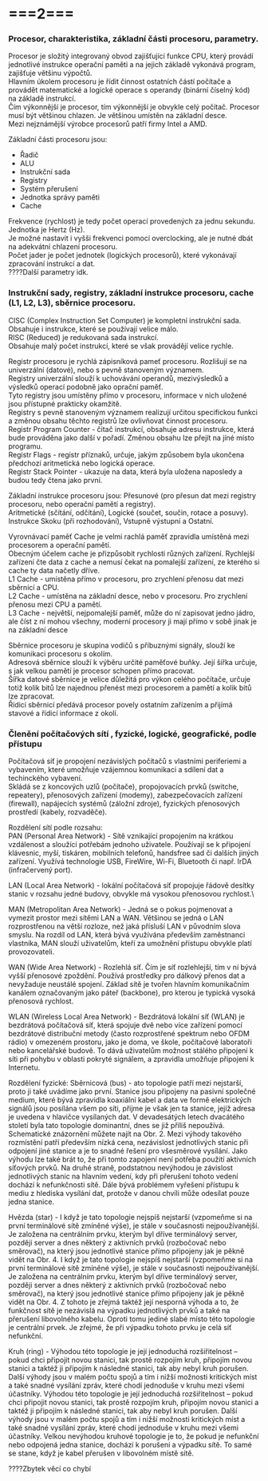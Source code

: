 # ===2===
### Procesor, charakteristika, základní části procesoru, parametry.
Procesor je složitý integrovaný obvod zajišťující funkce CPU, který provádí jednotlivé instrukce operační paměti a na jejich základě vykonává program, zajišťuje většinu výpočtů.\
Hlavním úkolem procesoru je řídit činnost ostatních částí počítače a provádět matematické a logické operace s operandy (binární číselný kód) na základě instrukcí.\
Čím výkonnější je procesor, tím výkonnější je obvykle celý počítač. Procesor musí být většinou chlazen. Je většinou umístěn na základní desce.\
Mezi nejznámější výrobce procesorů patří firmy Intel a AMD.

Základní části procesoru jsou:
* Řadič
* ALU
* Instrukční sada
* Registry
* Systém přerušení
* Jednotka správy paměti
* Cache

Frekvence (rychlost) je tedy počet operací provedených za jednu sekundu. Jednotka je Hertz (Hz).\
Je možné nastavit i vyšši frekvenci pomocí overclocking, ale je nutné dbát na adekvátní chlazení procesoru.\
Počet jader je počet jednotek (logických procesorů), které vykonávají zpracování instrukcí a dat.\
????Další parametry idk.

### Instrukční sady, registry, základní instrukce procesoru, cache (L1, L2, L3), sběrnice procesoru.
CISC (Complex Instruction Set Computer) je kompletní instrukční sada.\
Obsahuje i instrukce, které se používají velice málo.\
RISC (Reduced) je redukovaná sada instrukcí.\
Obsahuje malý počet instrukcí, které se však provádějí velice rychle.

Registr procesoru je rychlá zápisníková pameť procesoru. Rozlišují se na univerzální (datové), nebo s pevně stanoveným významem.\
Registry univerzální slouží k uchovávání operandů, mezivýsledků a výsledků operací podobně jako oprační paměť.\
Tyto registry jsou umístěny přímo v procesoru, informace v nich uložené jsou přístupné prakticky okamžitě.\
Registry s pevně stanoveným významem realizují určitou specifickou funkci a změnou obsahu těchto registrů lze ovlivňovat činnost procesoru.\
Registr Program Counter - čitač instrukcí, obsahuje adresu instrukce, která bude prováděna jako další v pořadí. Změnou obsahu lze přejít na jíné místo programu.\
Registr Flags - registr příznaků, určuje, jakým způsobem byla ukončena předchozí aritmetická nebo logická operace.\
Registr Stack Pointer - ukazuje na data, která byla uložena naposledy a budou tedy čtena jako první.

Základní instrukce procesoru jsou: Přesunové (pro přesun dat mezi registry procesoru, nebo operační pamětí a registry).\
Aritmetické (sčítání, odčítání), Logické (součet, součin, rotace a posuvy).\
Instrukce Skoku (při rozhodování), Vstupně výstupní a Ostatní.

Vyrovnávací paměť Cache je velmi rachlá paměť zpravidla umístěná mezi procesorem a operační pamětí.\
Obecným účelem cache je přizpůsobit rychlosti různých zařízení. Rychlejší zařízení čte data z cache a nemusí čekat na pomalejší zařízení, ze kterého si cache ty data načetly dříve.\
L1 Cache - umístěna přímo v procesoru, pro zrychlení přenosu dat mezi sběrnicí a CPU.\
L2 Cache - umístěna na základní desce, nebo v procesoru. Pro zrychlení přenosu mezi CPU a pamětí.\
L3 Cache - největší, nejpomalejší paměť, může do ní zapisovat jedno jádro, ale číst z ní mohou všechny, moderní procesory ji mají přímo v sobě jinak je na základní desce

Sběrnice procesoru je skupina vodičů s příbuznými signály, slouží ke komunikaci procesoru s okolím.\
Adresová sběrnice slouží k výběru určité paměťové buňky. Její šířka určuje, s jak velkou pamětí je procesor schopen přímo pracovat.\
Šířka datové sběrnice je velice důležitá pro výkon celého počítače, určuje totiž kolik bitů lze najednou přenést mezi procesorem a pamětí a kolik bitů lze zpracovat.\
Řídicí sběrnicí předává procesor povely ostatním zařízením a přijímá stavové a řídicí informace z okolí.

### Členění počítačových sítí , fyzické, logické, geografické, podle přístupu
Počítačová síť je propojení nezávislých počítačů s vlastními periferiemi a vybavením, které umožňuje vzájemnou komunikaci a sdílení dat a techinckého vybavení.\
Skládá se z koncových uzlů (počítače), propojovacích prvků (switche, repeatery), přenosových zařízení (modemy), zabezpečovacích zařízení (firewall), napájecích systémů (záložní zdroje), fyzických přenosových prostředí (kabely, rozvaděče).

Rozdělení sítí podle rozsahu:\
PAN (Personal Area Network) - Sítě vznikající propojením na krátkou vzdálenost a sloužící potřebám jednoho uživatele. Používají
se k připojení klávesnic, myší, tiskáren, mobilních telefonů, handsfree sad či dalších jiných zařízení.
Využívá technologie USB, FireWire, Wi-Fi, Bluetooth či např. IrDA (infračervený port).

LAN (Local Area Network) - lokální počítačová síť propojuje řádově desítky stanic v rozsahu jedné budovy, obvykle má vysokou přenosovou rychlost.\

MAN  (Metropolitan Area Network) - Jedná se o pokus pojmenovat a vymezit prostor mezi sítěmi LAN a WAN. Většinou se jedná o LAN
rozprostřenou na větší rozloze, než jaká přísluší LAN v původním slova smyslu. Na rozdíl od
LAN, která bývá využívána především zaměstnanci vlastníka, MAN slouží uživatelům, kteří za
umožnění přístupu obvykle platí provozovateli.

WAN (Wide Area Network) - Rozlehlá síť. Čím je síť rozlehlejší, tím v ní bývá vyšší přenosové zpoždění. Používá prostředky pro
dálkový přenos dat a nevyžaduje neustálé spojení. Základ sítě je tvořen hlavním komunikačním
kanálem označovaným jako páteř (backbone), pro kterou je typická vysoká přenosová rychlost.

WLAN (Wireless Local Area Network) - Bezdrátová lokální síť (WLAN) je bezdrátová počítačová síť, která spojuje dvě nebo více zařízení pomocí bezdrátové distribuční metody (často rozprostřené spektrum nebo OFDM rádio) v
omezeném prostoru, jako je doma, ve škole, počítačové laboratoři nebo kancelářské budově. To dává uživatelům možnost stálého připojení k síti při pohybu v oblasti pokryté signálem, a zpravidla umožňuje připojení k 
Internetu.

Rozdělení fyzické:
Sběrnicová (bus) - ato topologie patří mezi nejstarší, proto ji také uvádíme jako první. Stanice jsou připojeny na pasivní společné medium, které bývá zpravidla koaxiální kabel a data ve formě elektrických signálů
jsou posílána všem po síti, přijme je však jen ta stanice, jejíž adresa je uvedena v hlavičce vysílaných dat. V devadesátých letech dvacátého století byla tato topologie dominantní, dnes se již příliš nepoužívá.
Schematické znázornění můžete najít na Obr. 2.
Mezi výhody takového rozmístění patří především nízká cena, nezávislost jednotlivých stanic při odpojení jiné stanice a je to snadné řešení pro všesměrové vysílání. Jako výhodu lze také brát to, že při tomto zapojení 
není potřeba použití aktivních síťových prvků.
Na druhé straně, podstatnou nevýhodou je závislost jednotlivých stanic na hlavním vedení, kdy při přerušení tohoto vedení dochází k nefunkčnosti sítě. Dále bývá problémem vyřešení přístupu k mediu z hlediska vysílání 
dat, protože v danou chvíli může odesílat pouze jedna stanice. 

Hvězda (star) - I když je tato topologie nejspíš nejstarší (vzpomeňme si na první terminálové sítě zmíněné výše), je stále v současnosti nejpoužívanější. Je založena na centrálním prvku, kterým byl dříve terminálový server, později server a dnes některý z aktivních prvků (rozbočovač nebo směrovač), na který jsou jednotlivé stanice přímo připojeny jak je pěkně vidět na Obr. 4.
I když je tato topologie nejspíš nejstarší (vzpomeňme si na první terminálové sítě zmíněné výše), je stále v současnosti nejpoužívanější. Je založena na centrálním prvku, kterým byl dříve terminálový server, později server a dnes některý z aktivních prvků (rozbočovač nebo směrovač), na který jsou jednotlivé stanice přímo připojeny jak je pěkně vidět na Obr. 4.
Z tohoto je zřejmá taktéž její nesporná výhoda a to, že funkčnost sítě je nezávislá na výpadku jednotlivých prvků a také na přerušení libovolného kabelu. Oproti tomu jediné slabé místo této topologie je centrální prvek. Je zřejmé, že při výpadku tohoto prvku je celá síť nefunkční. 

Kruh (ring) - Výhodou této topologie je její jednoduchá rozšiřitelnost – pokud chci připojit novou stanici, tak prostě rozpojím kruh, připojím novou stanici a taktéž ji připojím k následné stanici, tak aby nebyl kruh porušen. Další výhody jsou v malém počtu spojů a tím i nižší možnosti kritických míst a také snadné vysílání zpráv, které chodí jednoduše v kruhu mezi všemi účastníky.
Výhodou této topologie je její jednoduchá rozšiřitelnost – pokud chci připojit novou stanici, tak prostě rozpojím kruh, připojím novou stanici a taktéž ji připojím k následné stanici, tak aby nebyl kruh porušen. Další výhody jsou v malém počtu spojů a tím i nižší možnosti kritických míst a také snadné vysílání zpráv, které chodí jednoduše v kruhu mezi všemi účastníky.
Velkou nevýhodou kruhové topologie je to, že pokud je nefunkční nebo odpojená jedna stanice, dochází k porušení a výpadku sítě. To samé se stane, když je kabel přerušen v libovolném místě sítě.


????Zbytek věcí co chybí
